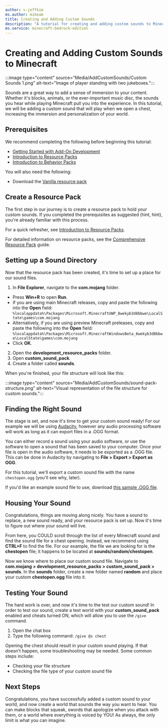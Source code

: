 ```yaml
---
author: v-jeffkim
ms.author: mikeam
title: Creating and Adding Custom Sounds 
description: "A tutorial for creating and adding custom sounds to Minecraft: Bedrock Edition"
ms.service: minecraft-bedrock-edition
---
```


# Creating and Adding Custom Sounds to Minecraft

:::image type="content" source="Media/AddCustomSounds/Custom Sounds 1.png" alt-text="Image of player standing with two jukeboxes.":::

Sounds are a great way to add a sense of immersion to your content. Whether it's blocks, animals, or the ever-important music disc, the sounds you hear while playing Minecraft pull you into the experience. In this tutorial, we will be adding a custom sound that will play when we open a chest, increasing the immersion and personalization of your world.

## Prerequisites

We recommend completing the following before beginning this tutorial:

- [Getting Started with Add-On Development](GettingStarted.md)
- [Introduction to Resource Packs](ResourcePack.md)
- [Introduction to Behavior Packs](BehaviorPack.md)

You will also need the following:

- Download the [Vanilla resource pack](https://aka.ms/resourcepacktemplate)

## Create a Resource Pack

The first step in our journey is to create a resource pack to hold your custom sounds. If you completed the prerequisites as suggested (hint, hint), you're already familiar with this process.

For a quick refresher, see [Introduction to Resource Packs](ResourcePack.md).

For detailed information on resource packs, see the [Comprehensive Resource Pack](ComprehensivePackContents.md) guide.

## Setting up a Sound Directory

Now that the resource pack has been created, it's time to set up a place for our sound files.

1. In **File Explorer**, navigate to the **com.mojang** folder.

* Press **Win+R** to open **Run**.
* If you are using main Minecraft releases, copy and paste the following into the **Open** field: `%localappdata%\Packages\Microsoft.MinecraftUWP_8wekyb3d8bbwe\LocalState\games\com.mojang`
* Alternatively, if you are using preview Minecraft preleases, copy and paste the following into the **Open** field: `%localappdata%\Packages\Microsoft.MinecraftWindowsBeta_8wekyb3d8bbwe\LocalState\games\com.mojang`
* Click **OK**.

2. Open the **development_resource_packs** folder.
3. Open **custom_sound_pack**.
4. Create a folder called **sounds**.

When you're finished, your file structure will look like this:

:::image type="content" source="Media/AddCustomSounds/sound-pack-structure.png" alt-text="Visual representation of the file structure for custom sounds.":::

## Finding the Right Sound

The stage is set, and now it's time to get your custom sound ready! For our example we will be using [Audacity](https://www.audacityteam.org/), however any audio processing software will work as long as it can export files in a .OGG format.

You can either record a sound using your audio software, or use the software to open a sound that has been saved to your computer. Once your file is open in the audio software, it needs to be exported as a .OGG file. This can be done in Audacity by navigating to **File > Export > Export as OGG**.

For this tutorial, we'll export a custom sound file with the name `chestopen.ogg` (you'll see why, later).

If you'd like an example sound file to use, download [this sample .OGG file](https://github.com/microsoft/minecraft-samples/tree/main/custom_sounds).

## Housing Your Sound

Congratulations, things are moving along nicely. You have a sound to replace, a new sound ready, and your resource pack is set up. Now it's time to figure out where your sound will live.

From here, you COULD scroll through the list of every Minecraft sound and find the sound file for a chest opening. Instead, we recommend using **CTRL+F** to find the file. For our example, the file we are looking for is the **chestopen** file; it happens to be located at **sounds/random/chestopen**.

Now we know where to place our custom sound file. Navigate to **com.mojang > development_resource_packs > custom_sound_pack > sounds**. In the **sounds** folder, create a new folder named **random** and place your custom **chestopen.ogg** file into it.

## Testing Your Sound

The hard work is over, and now it's time to the test our custom sound! In order to test our sound, create a test world with your **custom_sound_pack** enabled and cheats turned ON, which will allow you to use the `/give` command.

1. Open the chat box
1. Type the following command: `/give @s chest`

Opening the chest should result in your custom sound playing. If that doesn't happen, some troubleshooting may be needed. Some common steps include:

- Checking your file structure
- Checking the file type of your custom sound file

## Next Steps

Congratulations, you have successfully added a custom sound to your world, and now create a world that sounds the way you want to hear. You can make blocks that squeak, swords that apologize when you attack with them, or a world where everything is voiced by YOU! As always, the only limit is what you can imagine.
